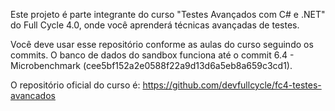Este projeto é parte integrante do curso "Testes Avançados com C# e .NET" do Full Cycle 4.0, onde você aprenderá técnicas avançadas de testes.

Você deve usar esse repositório conforme as aulas do curso seguindo os commits. O banco de dados do sandbox funciona até o commit 6.4 - Microbenchmark (cee5bf152a2e0588f22a9d13d6a5eb8a659c3cd1).

O repositório oficial do curso é:
https://github.com/devfullcycle/fc4-testes-avancados